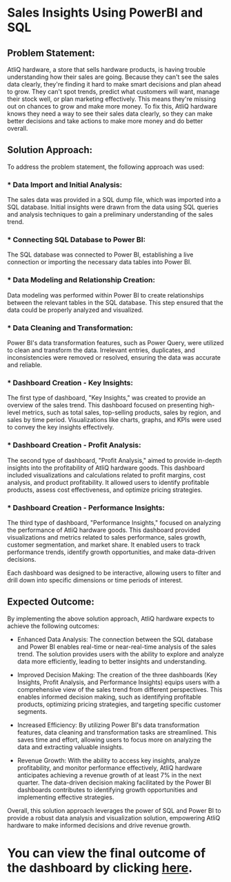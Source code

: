 # Sales Insights Using PowerBI and SQL

## Problem Statement:
AtliQ hardware, a store that sells hardware products, is having trouble understanding how their sales are going. Because they can't see the sales data clearly, they're finding it hard to make smart decisions and plan ahead to grow. They can't spot trends, predict what customers will want, manage their stock well, or plan marketing effectively. This means they're missing out on chances to grow and make more money. To fix this, AtliQ hardware knows they need a way to see their sales data clearly, so they can make better decisions and take actions to make more money and do better overall.

## Solution Approach:

To address the problem statement, the following approach was used:

### * Data Import and Initial Analysis: 
  The sales data was provided in a SQL dump file, which was imported into a SQL database. Initial insights were drawn from the data using SQL queries and analysis techniques to gain a preliminary understanding of the sales trend.

### *  Connecting SQL Database to Power BI: 
  The SQL database was connected to Power BI, establishing a live connection or importing the necessary data tables into Power BI.

### * Data Modeling and Relationship Creation: 
   Data modeling was performed within Power BI to create relationships between the relevant tables in the SQL database. This step ensured that the data could be properly analyzed and visualized.

### * Data Cleaning and Transformation: 
Power BI's data transformation features, such as Power Query, were utilized to clean and transform the data. Irrelevant entries, duplicates, and inconsistencies were removed or resolved, ensuring the data was accurate and reliable.

### * Dashboard Creation - Key Insights: 
The first type of dashboard, "Key Insights," was created to provide an overview of the sales trend. This dashboard focused on presenting high-level metrics, such as total sales, top-selling products, sales by region, and sales by time period. Visualizations like charts, graphs, and KPIs were used to convey the key insights effectively.

### * Dashboard Creation - Profit Analysis: 
The second type of dashboard, "Profit Analysis," aimed to provide in-depth insights into the profitability of AtliQ hardware goods. This dashboard included visualizations and calculations related to profit margins, cost analysis, and product profitability. It allowed users to identify profitable products, assess cost effectiveness, and optimize pricing strategies.

### * Dashboard Creation - Performance Insights: 
The third type of dashboard, "Performance Insights," focused on analyzing the performance of AtliQ hardware goods. This dashboard provided visualizations and metrics related to sales performance, sales growth, customer segmentation, and market share. It enabled users to track performance trends, identify growth opportunities, and make data-driven decisions.

Each dashboard was designed to be interactive, allowing users to filter and drill down into specific dimensions or time periods of interest.

## Expected Outcome:
By implementing the above solution approach, AtliQ hardware expects to achieve the following outcomes:

   * Enhanced Data Analysis: The connection between the SQL database and Power BI enables real-time or near-real-time analysis of the sales trend. The solution provides users with the ability to explore and analyze data more efficiently, leading to better insights and understanding.

   * Improved Decision Making: The creation of the three dashboards (Key Insights, Profit Analysis, and Performance Insights) equips users with a comprehensive view of the sales trend from different perspectives. This enables informed decision making, such as identifying profitable products, optimizing pricing strategies, and targeting specific customer segments.

   * Increased Efficiency: By utilizing Power BI's data transformation features, data cleaning and transformation tasks are streamlined. This saves time and effort, allowing users to focus more on analyzing the data and extracting valuable insights.

   * Revenue Growth: With the ability to access key insights, analyze profitability, and monitor performance effectively, AtliQ hardware anticipates achieving a revenue growth of at least 7% in the next quarter. The data-driven decision making facilitated by the Power BI dashboards contributes to identifying growth opportunities and implementing effective strategies.

Overall, this solution approach leverages the power of SQL and Power BI to provide a robust data analysis and visualization solution, empowering AtliQ hardware to make informed decisions and drive revenue growth.



# You can view the final outcome of the dashboard by clicking [here](Sales_Insight.pbix).
